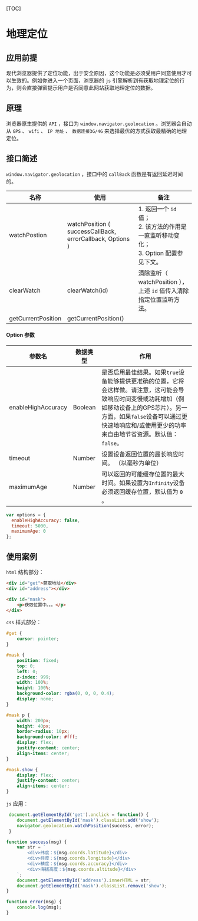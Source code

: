[TOC]

# 地理定位

## 应用前提

现代浏览器提供了定位功能，出于安全原因，这个功能是必须受用户同意使用才可以生效的。例如你进入一个页面，浏览器的 `js` 引擎解析到有获取地理定位的行为，则会直接弹窗提示用户是否同意此网站获取地理定位的数据。

## 原理

浏览器原生提供的 `API` ，接口为 `window.navigator.geolocation` 。浏览器会自动从 `GPS` 、 `wifi` 、 `IP 地址` 、 `数据连接3G/4G` 来选择最优的方式获取最精确的地理定位。

## 接口简述

`window.navigator.geolocation` ，接口中的 `callBack` 函数是有返回延迟时间的。

| 名称               | 使用                                                      | 备注                                                         |
| ------------------ | --------------------------------------------------------- | ------------------------------------------------------------ |
| watchPostion       | watchPosition ( successCallBack, errorCallback, Options ) | 1. 返回一个 `id` 值；<br>2. 该方法的作用是一直监听移动变化；<br>3. Option 配置参见下文。 |
| clearWatch         | clearWatch(id)                                            | 清除监听（ watchPosition ），上述 `id` 值传入清除指定位置监听方法。 |
| getCurrentPosition | getCurrentPosition()                                      |                                                              |

#### Option 参数

| 参数名             | 数据类型 | 作用                                                         |
| ------------------ | -------- | ------------------------------------------------------------ |
| enableHighAccuracy | Boolean  | 是否启用最佳结果。如果`true`设备能够提供更准确的位置，它将会这样做。请注意，这可能会导致响应时间变慢或功耗增加（例如移动设备上的GPS芯片）。另一方面，如果`false`设备可以通过更快速地响应和/或使用更少的功率来自由地节省资源。默认值：`false`。 |
| timeout            | Number   | 设置设备返回位置的最长响应时间。 （以毫秒为单位）            |
| maximumAge         | Number   | 可以返回的可能缓存位置的最大时间。如果设置为`Infinity`设备必须返回缓存位置，默认值为 `0` 。 |

```javascript
var options = {
  enableHighAccuracy: false,
  timeout: 5000,
  maximumAge: 0
};
```



## 使用案例

`html` 结构部分：

```html
<div id="get">获取地址</div>
<div id="address"></div>

<div id="mask">
    <p>获取位置中。。。</p>
</div>
```

`css` 样式部分：

```css
#get {
    cursor: pointer;
}

#mask {
    position: fixed;
    top: 0;
    left: 0;
    z-index: 999;
    width: 100%;
    height: 100%;
    background-color: rgba(0, 0, 0, 0.4);
    display: none;
}

#mask p {
    width: 200px;
    height: 40px;
    border-radius: 10px;
    background-color: #fff;
    display: flex;
    justify-content: center;
    align-items: center;
}

#mask.show {
    display: flex;
    justify-content: center;
    align-items: center;
}
```

`js` 应用：

```javascript
 document.getElementById('get').onclick = function() {
 	document.getElementById('mask').classList.add('show');
 	navigator.geolocation.watchPosition(success, error);
 }

function success(msg) {
	var str = `
		<div>纬度：${msg.coords.latitude}</div>
		<div>经度：${msg.coords.longitude}</div>
		<div>精度：${msg.coords.accuracy}</div>
		<div>海拔高度：${msg.coords.altitude}</div>
	`;
	document.getElementById('address').innerHTML = str;
	document.getElementById('mask').classList.remove('show');
}

function error(msg) {
	console.log(msg);
}
```

